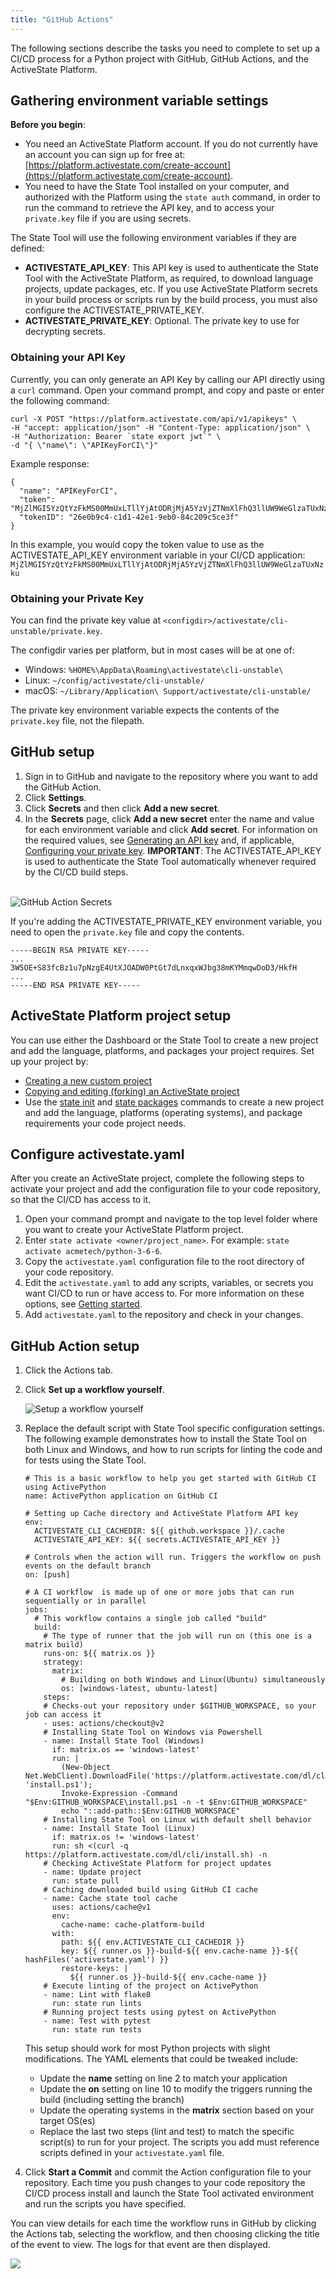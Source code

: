 ```yaml
---
title: "GitHub Actions"
---
```


The following sections describe the tasks you need to complete to set up a CI/CD process for a Python project with GitHub, GitHub Actions, and the ActiveState Platform.

## Gathering environment variable settings

**Before you begin**: 

* You need an ActiveState Platform account. If you do not currently have an account you can sign up for free at: [https://platform.activestate.com/create-account](https://platform.activestate.com/create-account). 
* You need to have the State Tool installed on your computer, and authorized with the Platform using the `state auth` command, in order to run the command to retrieve the API key, and to access your `private.key` file if you are using secrets.

The State Tool will use the following environment variables if they are defined:

- **ACTIVESTATE_API_KEY**: This API key is used to authenticate the State Tool with the ActiveState Platform, as required, to download language projects, update packages, etc. If you use ActiveState Platform secrets in your build process or scripts run by the build process, you must also configure the ACTIVESTATE_PRIVATE_KEY.
- **ACTIVESTATE_PRIVATE_KEY**: Optional. The private key to use for decrypting secrets.

### Obtaining your API Key

Currently, you can only generate an API Key by calling our API directly using a `curl` command. Open your command prompt, and copy and paste or enter the following command: 

```text
curl -X POST "https://platform.activestate.com/api/v1/apikeys" \
-H "accept: application/json" -H "Content-Type: application/json" \
-H "Authorization: Bearer `state export jwt`" \
-d "{ \"name\": \"APIKeyForCI\"}"
```

Example response:

```text
{
  "name": "APIKeyForCI",
  "token": "MjZlMGI5YzQtYzFkMS00MmUxLTllYjAtODRjMjA5YzVjZTNmXlFhQ3llUW9WeGlzaTUxNzku",
  "tokenID": "26e0b9c4-c1d1-42e1-9eb0-84c209c5ce3f"
}
```

In this example, you would copy the token value to use as the ACTIVESTATE_API_KEY environment variable in your CI/CD application: `MjZlMGI5YzQtYzFkMS00MmUxLTllYjAtODRjMjA5YzVjZTNmXlFhQ3llUW9WeGlzaTUxNzku`

### Obtaining your Private Key

You can find the private key value at `<configdir>/activestate/cli-unstable/private.key`.

The configdir varies per platform, but in most cases will be at one of:

- Windows: `%HOME%\AppData\Roaming\activestate\cli-unstable\`
- Linux: `~/config/activestate/cli-unstable/`
- macOS: `~/Library/Application\ Support/activestate/cli-unstable/`

The private key environment variable expects the contents of the `private.key` file, not the filepath.

## GitHub setup

1. Sign in to GitHub and navigate to the repository where you want to add the GitHub Action.
2. Click **Settings**.
3. Click **Secrets** and then click **Add a new secret**.
4. In the **Secrets** page, click **Add a new secret** enter the name and value for each environment variable and click **Add secret**. For information on the required values, see [Generating an API key](#generating-an-api-key) and, if applicable, [Configuring your private key](#configuring-your-private-key).
**IMPORTANT**: The ACTIVESTATE_API_KEY is used to authenticate the State Tool automatically whenever required by the CI/CD build steps.<br><br>

![GitHub Action Secrets](github-action-secrets.png)

If you're adding the ACTIVESTATE_PRIVATE_KEY environment variable, you need to open the `private.key` file and copy the contents.

```text
-----BEGIN RSA PRIVATE KEY-----
...
3W5OE+S83fcBz1u7pNzgE4UtXJOADW0PtGt7dLnxqxWJbg38mKYMmqwDoD3/HkfH
...
-----END RSA PRIVATE KEY-----
```

## ActiveState Platform project setup

You can use either the Dashboard or the State Tool to create a new project and add the language, platforms, and packages your project requires. Set up your project by:
    
* [Creating a new custom project](/projects/custom-builds/index.html)
* [Copying and editing (forking) an ActiveState project](/projects/forking/index.html)
* Use the [state init](/state/init.html) and [state packages](/state/packages.html) commands to create a new project and add the language, platforms (operating systems), and package requirements your code project needs. 

## Configure activestate.yaml

After you create an ActiveState project, complete the following steps to activate your project and add the configuration file to your code repository, so that the CI/CD has access to it.

1. Open your command prompt and navigate to the top level folder where you want to create your ActiveState Platform project.
2. Enter `state activate <owner/project_name>`. For example: `state activate acmetech/python-3-6-6`.
3. Copy the `activestate.yaml` configuration file to the root directory of your code repository.
4. Edit the `activestate.yaml` to add any scripts, variables, or secrets you want CI/CD to run or have access to. For more information on these options, see [Getting started](/state/start.html).
5. Add `activestate.yaml` to the repository and check in your changes.

## GitHub Action setup

1. Click the Actions tab.
2. Click **Set up a workflow yourself**.

    ![Setup a workflow yourself](github-actions-setup-workflow.png)
3. Replace the default script with State Tool specific configuration settings. The following example demonstrates how to install the State Tool on both Linux and Windows, and how to run scripts for linting the code and for tests using the State Tool.

    ```text
    # This is a basic workflow to help you get started with GitHub CI using ActivePython
    name: ActivePython application on GitHub CI

    # Setting up Cache directory and ActiveState Platform API key
    env:
      ACTIVESTATE_CLI_CACHEDIR: ${{ github.workspace }}/.cache
      ACTIVESTATE_API_KEY: ${{ secrets.ACTIVESTATE_API_KEY }}
      
    # Controls when the action will run. Triggers the workflow on push events on the default branch 
    on: [push]

    # A CI workflow  is made up of one or more jobs that can run sequentially or in parallel
    jobs:
      # This workflow contains a single job called "build"
      build:
        # The type of runner that the job will run on (this one is a matrix build)
        runs-on: ${{ matrix.os }}
        strategy:
          matrix:
            # Building on both Windows and Linux(Ubuntu) simultaneously 
            os: [windows-latest, ubuntu-latest]
        steps:
        # Checks-out your repository under $GITHUB_WORKSPACE, so your job can access it
        - uses: actions/checkout@v2
        # Installing State Tool on Windows via Powershell 
        - name: Install State Tool (Windows)
          if: matrix.os == 'windows-latest'
          run: |
            (New-Object Net.WebClient).DownloadFile('https://platform.activestate.com/dl/cli/install.ps1', 'install.ps1'); 
            Invoke-Expression -Command "$Env:GITHUB_WORKSPACE\install.ps1 -n -t $Env:GITHUB_WORKSPACE"
            echo "::add-path::$Env:GITHUB_WORKSPACE"
        # Installing State Tool on Linux with default shell behavior
        - name: Install State Tool (Linux)
          if: matrix.os != 'windows-latest'
          run: sh <(curl -q https://platform.activestate.com/dl/cli/install.sh) -n
        # Checking ActiveState Platform for project updates
        - name: Update project
          run: state pull
        # Caching downloaded build using GitHub CI cache
        - name: Cache state tool cache
          uses: actions/cache@v1
          env:
            cache-name: cache-platform-build
          with:
            path: ${{ env.ACTIVESTATE_CLI_CACHEDIR }}
            key: ${{ runner.os }}-build-${{ env.cache-name }}-${{ hashFiles('activestate.yaml') }}
            restore-keys: |
              ${{ runner.os }}-build-${{ env.cache-name }}
        # Execute linting of the project on ActivePython
        - name: Lint with flake8
          run: state run lints
        # Running project tests using pytest on ActivePython
        - name: Test with pytest
          run: state run tests
    ```

    This setup should work for most Python projects with slight modifications. The YAML elements that could be tweaked include:

    * Update the **name** setting on line 2 to match your application
    * Update the **on** setting on line 10 to modify the triggers running the build (including setting the branch)
    * Update the operating systems in the  **matrix** section based on your target OS(es)
    * Replace the last two steps (lint and test) to match the specific script(s) to run for your project. The scripts you add must reference scripts defined in your `activestate.yaml` file.

4. Click **Start a Commit** and commit the Action configuration file to your repository. Each time you push changes to your code repository the CI/CD process install and launch the State Tool activated environment and run the scripts you have specified. 

You can view details for each time the workflow runs in GitHub by clicking the Actions tab, selecting the workflow, and then choosing clicking the title of the event to view. The logs for that event are then displayed.

![](github-actions-logs.png)